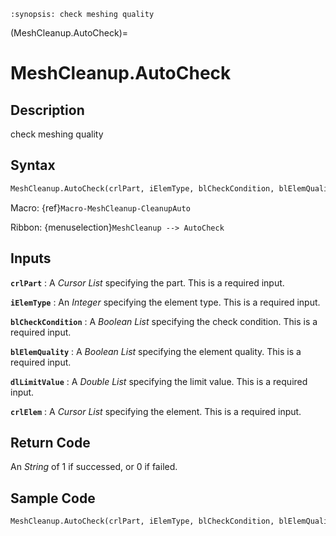 ```{module} MeshCleanup.AutoCheck()
:synopsis: check meshing quality
```

(MeshCleanup.AutoCheck)=

# MeshCleanup.AutoCheck

## Description

check meshing quality

## Syntax

```python
MeshCleanup.AutoCheck(crlPart, iElemType, blCheckCondition, blElemQuality, dlLimitValue, crlElem)
```

Macro: {ref}`Macro-MeshCleanup-CleanupAuto`

Ribbon: {menuselection}`MeshCleanup --> AutoCheck`

## Inputs

**`crlPart`**
: A _Cursor List_ specifying the part. This is a required input.

**`iElemType`**
: An _Integer_ specifying the element type. This is a required input.

**`blCheckCondition`**
: A _Boolean List_ specifying the check condition. This is a required input.

**`blElemQuality`**
: A _Boolean List_ specifying the element quality. This is a required input.

**`dlLimitValue`**
: A _Double List_ specifying the limit value. This is a required input.

**`crlElem`**
: A _Cursor List_ specifying the element. This is a required input.

## Return Code

An _String_ of 1 if successed, or 0 if failed.

## Sample Code

```python
MeshCleanup.AutoCheck(crlPart, iElemType, blCheckCondition, blElemQuality, dlLimitValue, crlElem)
```
